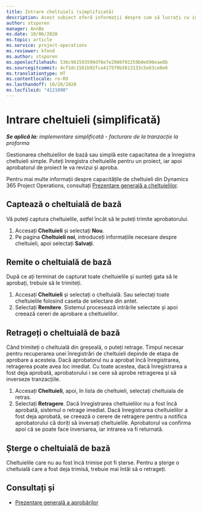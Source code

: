 ```yaml
---
title: Intrare cheltuieli (simplificată)
description: Acest subiect oferă informații despre cum să lucrați cu intrarea cheltuielilor într-o implementare simplificată.
author: stsporen
manager: AnnBe
ms.date: 10/06/2020
ms.topic: article
ms.service: project-operations
ms.reviewer: kfend
ms.author: stsporen
ms.openlocfilehash: 536c961593599df8e7e2986f92259b0e690eae8b
ms.sourcegitcommit: 4cf1dc1561b92fca4175f0b3813133c5e63ce8e6
ms.translationtype: HT
ms.contentlocale: ro-RO
ms.lasthandoff: 10/28/2020
ms.locfileid: "4121098"
---
```

# <a name="expense-entry-lite"></a>Intrare cheltuieli (simplificată)

_**Se aplică la:** implementare simplificată - facturare de la tranzacție la proforma_

Gestionarea cheltuielilor de bază sau simplă este capacitatea de a înregistra cheltuieli simple. Puteți înregistra cheltuielile pentru un proiect, iar apoi aprobatorul de proiect le va revizui și aproba.

Pentru mai multe informații despre capacitățile de cheltuieli din Dynamics 365 Project Operations, consultați [Prezentare generală a cheltuielilor](expense-overview.md).

## <a name="capture-a-basic-expense"></a>Captează o cheltuială de bază

Vă puteți captura cheltuielile, astfel încât să le puteți trimite aprobatorului.

1. Accesați **Cheltuieli** și selectați **Nou**.
2. Pe pagina **Cheltuieli noi**, introduceți informațiile necesare despre cheltuieli, apoi selectați **Salvați**.

## <a name="submit-a-basic-expense"></a>Remite o cheltuială de bază

După ce ați terminat de capturat toate cheltuielile și sunteți gata să le aprobați, trebuie să le trimiteți.

1. Accesați **Cheltuieli** și selectați o cheltuială. Sau selectați toate cheltuielile folosind caseta de selectare din antet.
2. Selectați **Remitere**. Sistemul procesează intrările selectate și apoi creează cereri de aprobare a cheltuielilor.

## <a name="recall-a-basic-expense"></a>Retrageți o cheltuială de bază

Când trimiteți o cheltuială din greșeală, o puteți retrage. Timpul necesar pentru recuperarea unei înregistrări de cheltuieli depinde de etapa de aprobare a acesteia.  Dacă aprobatorul nu a aprobat încă înregistrarea, retragerea poate avea loc imediat. Cu toate acestea, dacă înregistrarea a fost deja aprobată, aprobatorului i se cere să aprobe retragerea și să inverseze tranzacțiile.

1. Accesați **Cheltuieli**, apoi, în lista de cheltuieli, selectați cheltuiala de retras.
2. Selectați **Retragere**. Dacă înregistrarea cheltuielilor nu a fost încă aprobată, sistemul o retrage imediat. Dacă înregistrarea cheltuielilor a fost deja aprobată, se creează o cerere de retragere pentru a notifica aprobatorului că doriți să inversați cheltuielile. Aprobatorul va confirma apoi că se poate face inversarea, iar intrarea va fi returnată.

## <a name="delete-a-basic-expense"></a>Șterge o cheltuială de bază

Cheltuielile care nu au fost încă trimise pot fi șterse. Pentru a șterge o cheltuială care a fost deja trimisă, trebuie mai întâi să o retrageți.

## <a name="see-also"></a>Consultați și

- [Prezentare generală a aprobărilor](../approvals/approvals-overview.md)
